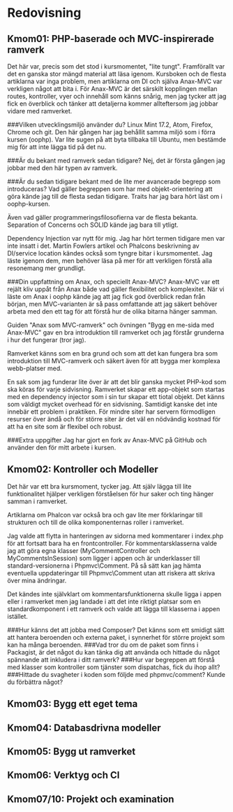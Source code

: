 Redovisning
====================================

Kmom01: PHP-baserade och MVC-inspirerade ramverk
------------------------------------
Det här var, precis som det stod i kursmomentet, "lite tungt". Framförallt var
det en ganska stor mängd material att läsa igenom. Kursboken och de flesta
artiklarna var inga problem, men artiklarna om DI och själva Anax-MVC var verkligen
något att bita i. För Anax-MVC är det särskilt kopplingen mellan routes, kontroller,
vyer och innehåll som känns snårig, men jag tycker att jag fick en överblick och
tänker att detaljerna kommer allteftersom jag jobbar vidare med ramverket.

###Vilken utvecklingsmiljö använder du?
Linux Mint 17.2, Atom, Firefox, Chrome och git. Den här gången har jag behållit
samma miljö som i förra kursen (oophp). Var lite sugen på att byta tillbaka till
Ubuntu, men bestämde mig för att inte lägga tid på det nu.

###Är du bekant med ramverk sedan tidigare?
Nej, det är första gången jag jobbar med den här typen av ramverk.

###Är du sedan tidigare bekant med de lite mer avancerade begrepp som introduceras?
Vad gäller begreppen som har med objekt-orientering att göra kände jag till de
flesta sedan tidigare. Traits har jag bara hört läst om i oophp-kursen.

Även vad gäller programmeringsfilosofierna var de flesta bekanta. Separation of
Concerns och SOLID kände jag bara till ytligt.

Dependency Injection var nytt för mig. Jag har hört termen tidigare men var inte
insatt i det. Martin Fowlers artikel och Phalcons beskrivning av DI/service location
kändes också som tyngre bitar i kursmomentet. Jag läste igenom dem, men behöver
läsa på mer för att verkligen förstå alla resonemang mer grundligt.

###Din uppfattning om Anax, och speciellt Anax-MVC?
Anax-MVC var ett rejält kliv uppåt från Anax både vad gäller flexibilitet och
komplexitet. När vi läste om Anax i oophp kände jag att jag fick god överblick
redan från början, men MVC-varianten är så pass omfattande att jag säkert
behöver arbeta med den ett tag för att förstå hur de olika bitarna hänger samman.

Guiden "Anax som MVC-ramverk" och övningen "Bygg en me-sida med Anax-MVC" gav en
bra introduktion till ramverket och jag förstår grunderna i hur det fungerar
(tror jag).

Ramverket känns som en bra grund och som att det kan fungera bra som introduktion
till MVC-ramverk och säkert även för att bygga mer komplexa webb-platser med.

En sak som jag funderar lite över är att det blir ganska mycket PHP-kod som ska
köras för varje sidvisning. Ramverket skapar ett app-objekt som startas med en
dependency injector som i sin tur skapar ett tiotal objekt. Det känns som väldigt
mycket overhead för en sidvisning. Samtidigt kanske det inte innebär ett problem
i praktiken. För mindre siter har servern förmodligen resurser över ändå och för
större siter är det väl en nödvändig kostnad för att ha en site som är flexibel
och robust.

###Extra uppgifter
Jag har gjort en fork av Anax-MVC på GitHub och använder den för mitt arbete i
kursen.


Kmom02: Kontroller och Modeller
-------------------------------
Det här var ett bra kursmoment, tycker jag. Att själv lägga till lite funktionalitet
hjälper verkligen förståelsen för hur saker och ting hänger samman i ramverket.

Artiklarna om Phalcon var också bra och gav lite mer förklaringar till strukturen
och till de olika komponenternas roller i ramverket.

Jag valde att flytta in hanteringen av sidorna med kommentarer i index.php för
att fortsatt bara ha en frontcontroller. För kommentarsklasserna valde jag att
göra egna klasser (MyCommentController och MyCommentsInSession) som ligger i
appen och är underklasser till standard-versionerna i Phpmvc\Comment. På så sätt
kan jag hämta eventuella uppdateringar till Phpmvc\Comment utan att riskera att
skriva över mina ändringar.

Det kändes inte självklart om kommentarsfunktionerna skulle ligga i appen eller
i ramverket men jag landade i att det inte riktigt platsar som en standardkomponent
i ett ramverk och valde att lägga till klasserna i appen istället.


###Hur känns det att jobba med Composer?
Det känns som ett smidigt sätt att hantera beroenden och externa paket, i synnerhet
för större projekt som kan ha många beroenden.
###Vad tror du om de paket som finns i Packagist, är det något du kan tänka dig att använda och hittade du något spännande att inkludera i ditt ramverk?
###Hur var begreppen att förstå med klasser som kontroller som tjänster som dispatchas, fick du ihop allt?
###Hittade du svagheter i koden som följde med phpmvc/comment? Kunde du förbättra något?



Kmom03: Bygg ett eget tema
------------------------------------

Kmom04: Databasdrivna modeller
------------------------------------

Kmom05: Bygg ut ramverket
------------------------------------

Kmom06: Verktyg och CI
------------------------------------

Kmom07/10: Projekt och examination
------------------------------------
